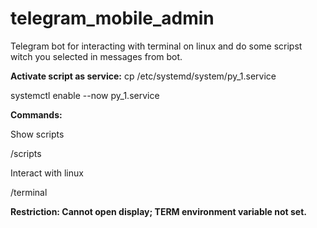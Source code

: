 # telegram_mobile_admin
Telegram bot for interacting with terminal on linux and do some scripst witch you selected in messages from bot.

**Activate script as service:**
cp /etc/systemd/system/py_1.service

systemctl enable --now py_1.service

**Commands:**

Show scripts

/scripts

Interact with linux

/terminal <arguments>

**Restriction: Cannot open display; TERM environment variable not set.**
